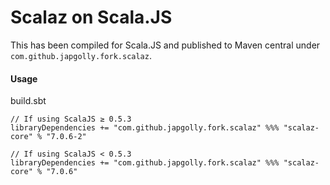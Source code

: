 # Scalaz on Scala.JS

This has been compiled for Scala.JS and published to Maven central under `com.github.japgolly.fork.scalaz`.

#### Usage

build.sbt
```
// If using ScalaJS ≥ 0.5.3
libraryDependencies += "com.github.japgolly.fork.scalaz" %%% "scalaz-core" % "7.0.6-2"

// If using ScalaJS < 0.5.3
libraryDependencies += "com.github.japgolly.fork.scalaz" %%% "scalaz-core" % "7.0.6"
```
